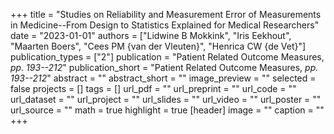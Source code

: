 +++
title = "Studies on Reliability and Measurement Error of Measurements in Medicine--From Design to Statistics Explained for Medical Researchers"
date = "2023-01-01"
authors = ["Lidwine B Mokkink", "Iris Eekhout", "Maarten Boers", "Cees PM {van der Vleuten}", "Henrica CW {de Vet}"]
publication_types = ["2"]
publication = "Patient Related Outcome Measures, _pp. 193--212_"
publication_short = "Patient Related Outcome Measures, _pp. 193--212_"
abstract = ""
abstract_short = ""
image_preview = ""
selected = false
projects = []
tags = []
url_pdf = ""
url_preprint = ""
url_code = ""
url_dataset = ""
url_project = ""
url_slides = ""
url_video = ""
url_poster = ""
url_source = ""
math = true
highlight = true
[header]
image = ""
caption = ""
+++
